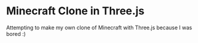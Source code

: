 # Minecraft Clone in Three.js

Attempting to make my own clone of Minecraft with Three.js because I was bored :)